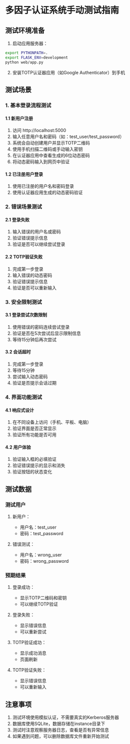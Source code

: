# 多因子认证系统手动测试指南

## 测试环境准备

1. 启动应用服务器：
```bash
export PYTHONPATH=.
export FLASK_ENV=development
python web/app.py
```

2. 安装TOTP认证器应用（如Google Authenticator）到手机

## 测试场景

### 1. 基本登录流程测试

#### 1.1 新用户注册
1. 访问 http://localhost:5000
2. 输入任意用户名和密码（如：test_user/test_password）
3. 系统会自动创建用户并显示TOTP二维码
4. 使用手机扫描二维码或手动输入密钥
5. 在认证器应用中查看生成的6位动态密码
6. 将动态密码输入到网页中验证

#### 1.2 已注册用户登录
1. 使用已注册的用户名和密码登录
2. 使用认证器应用生成的动态密码验证

### 2. 错误场景测试

#### 2.1 登录失败
1. 输入错误的用户名或密码
2. 验证错误提示信息
3. 验证是否可以继续尝试登录

#### 2.2 TOTP验证失败
1. 完成第一步登录
2. 输入错误的动态密码
3. 验证错误提示信息
4. 验证是否可以重新输入

### 3. 安全限制测试

#### 3.1 登录尝试次数限制
1. 使用错误的密码连续尝试登录
2. 验证是否在5次尝试后显示限制信息
3. 等待15分钟后再次尝试

#### 3.2 会话超时
1. 完成第一步登录
2. 等待15分钟
3. 尝试输入动态密码
4. 验证是否提示会话过期

### 4. 界面功能测试

#### 4.1 响应式设计
1. 在不同设备上访问（手机、平板、电脑）
2. 验证界面是否正常显示
3. 验证所有功能是否可用

#### 4.2 用户体验
1. 验证输入框的必填验证
2. 验证错误提示的显示和消失
3. 验证按钮的状态变化

## 测试数据

### 测试用户
1. 新用户：
   - 用户名：test_user
   - 密码：test_password

2. 错误测试：
   - 用户名：wrong_user
   - 密码：wrong_password

### 预期结果

1. 登录成功：
   - 显示TOTP二维码和密钥
   - 可以继续TOTP验证

2. 登录失败：
   - 显示错误信息
   - 可以重新尝试

3. TOTP验证成功：
   - 显示成功消息
   - 页面刷新

4. TOTP验证失败：
   - 显示错误信息
   - 可以重新输入

## 注意事项

1. 测试环境使用模拟认证，不需要真实的Kerberos服务器
2. 数据库使用SQLite，数据存储在instance目录下
3. 测试时注意观察服务器日志，查看是否有异常信息
4. 如果遇到问题，可以删除数据库文件重新开始测试 